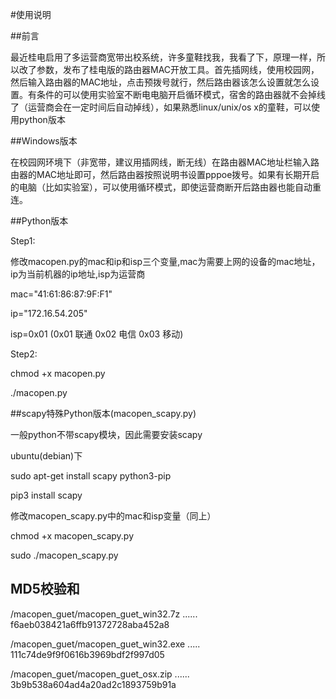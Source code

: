 #使用说明

##前言

最近桂电启用了多运营商宽带出校系统，许多童鞋找我，我看了下，原理一样，所以改了参数，发布了桂电版的路由器MAC开放工具。首先插网线，使用校园网，然后输入路由器的MAC地址，点击预拨号就行，然后路由器该怎么设置就怎么设置。有条件的可以使用实验室不断电电脑开启循环模式，宿舍的路由器就不会掉线了（运营商会在一定时间后自动掉线），如果熟悉linux/unix/os x的童鞋，可以使用python版本

##Windows版本

在校园网环境下（非宽带，建议用插网线，断无线）在路由器MAC地址栏输入路由器的MAC地址即可，然后路由器按照说明书设置pppoe拨号。如果有长期开启的电脑（比如实验室），可以使用循环模式，即使运营商断开后路由器也能自动重连。

##Python版本

Step1:

修改macopen.py的mac和ip和isp三个变量,mac为需要上网的设备的mac地址，ip为当前机器的ip地址,isp为运营商

mac="41:61:86:87:9F:F1"

ip="172.16.54.205"

isp=0x01 (0x01 联通 0x02 电信 0x03 移动)

Step2:

chmod +x macopen.py

./macopen.py

##scapy特殊Python版本(macopen_scapy.py)

一般python不带scapy模块，因此需要安装scapy

ubuntu(debian)下

sudo apt-get install scapy python3-pip

pip3 install scapy

修改macopen_scapy.py中的mac和isp变量（同上）

chmod +x macopen_scapy.py

sudo ./macopen_scapy.py

## MD5校验和

/macopen_guet/macopen_guet_win32.7z ...... f6aeb038421a6ffb91372728aba452a8

/macopen_guet/macopen_guet_win32.exe ..... 111c74de9f9f0616b3969bdf2f997d05

/macopen_guet/macopen_guet_osx.zip ...... 3b9b538a604ad4a20ad2c1893759b91a





